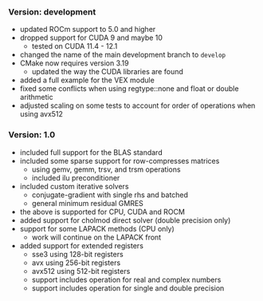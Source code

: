 ### Version: development

* updated ROCm support to 5.0 and higher
* dropped support for CUDA 9 and maybe 10
    * tested on CUDA 11.4 - 12.1
* changed the name of the main development branch to `develop`
* CMake now requires version 3.19
    * updated the way the CUDA libraries are found
* added a full example for the VEX module
* fixed some conflicts when using regtype::none and float or double arithmetic
* adjusted scaling on some tests to account for order of operations when using avx512

### Version: 1.0

* included full support for the BLAS standard
* included some sparse support for row-compresses matrices
    * using gemv, gemm, trsv, and trsm operations
    * included ilu preconditioner
* included custom iterative solvers
    * conjugate-gradient with single rhs and batched
    * general minimum residual GMRES
* the above is supported for CPU, CUDA and ROCM
* added support for cholmod direct solver (double precision only)
* support for some LAPACK methods (CPU only)
    * work will continue on the LAPACK front
* added support for extended registers
    * sse3 using 128-bit registers
    * avx using 256-bit registers
    * avx512 using 512-bit registers
    * support includes operation for real and complex numbers
    * support includes operation for single and double precision
